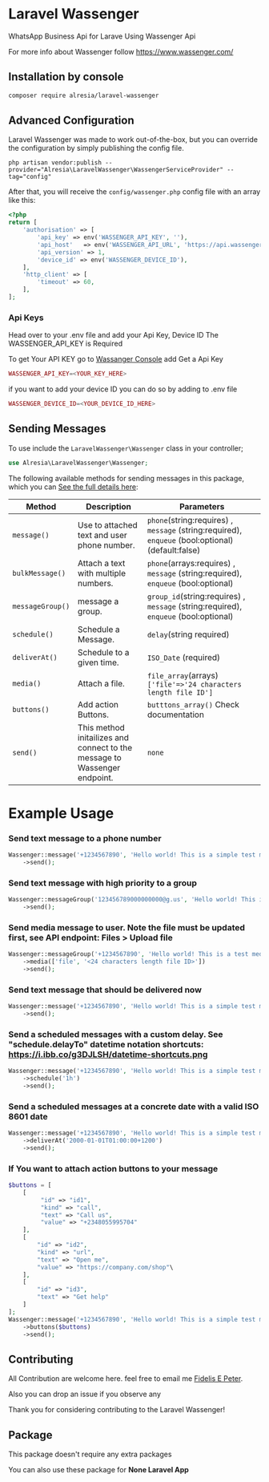 # Laravel Wassenger

WhatsApp Business Api for Larave Using Wassenger Api

For more info about Wassenger follow https://www.wassenger.com/

## Installation by console

``` bash
composer require alresia/laravel-wassenger
```
## Advanced Configuration

Laravel Wassenger was made to work out-of-the-box, but you can override the configuration by simply publishing the config file.

```shell
php artisan vendor:publish --provider="Alresia\LaravelWassenger\WassengerServiceProvider" --tag="config"
```


After that, you will receive the `config/wassenger.php` config file with an array like this:

```php
<?php
return [
    'authorisation' => [
        'api_key' => env('WASSENGER_API_KEY', ''),
        'api_host'   => env('WASSENGER_API_URL', 'https://api.wassenger.com'),
        'api_version' => 1,
        'device_id' => env('WASSENGER_DEVICE_ID'),
    ],
    'http_client' => [
        'timeout' => 60,
    ],
];
```

### Api Keys
Head over to your .env file and add your Api Key, Device ID 
The WASSENGER_API_KEY is Required

To get Your API KEY go to [Wassanger Console](https://app.wassenger.com/apikeys) add Get a Api Key

```php
WASSENGER_API_KEY=<YOUR_KEY_HERE>
```

if you want to add your device ID you can do so by adding to .env file

```php
WASSENGER_DEVICE_ID=<YOUR_DEVICE_ID_HERE>
```

## Sending Messages

To use include the `LaravelWassenger\Wassenger` class in your controller;
```php
use Alresia\LaravelWassenger\Wassenger;
```

The following available methods for sending messages in this package, which you can [See the full details here](https://app.wassenger.com/docs/#tag/Messages):

| Method           | Description                                               | Parameters                                                                                        |
| ---------------- | --------------------------------------------------------- | ------------------------------------------------------------------------------------------------- |
| `message()`      | Use to attached text and user phone number.               | `phone`(string:requires) , `message`  (string:required), `enqueue` (bool:optional)(default:false) |
| `bulkMessage()`  | Attach a text with multiple numbers.                      |                  `phone`(arrays:requires) , `message`  (string:required), `enqueue` (bool:optional)                                                                                 |
| `messageGroup()` | message a group.                                          |    `group_id`(string:requires) , `message`  (string:required), `enqueue` (bool:optional)                                                                                               |
| `schedule()`       | Schedule a Message.                                       |   `delay`(string required)                                                                                                |
| `deliverAt()`      | Schedule to a given time.                                 |          `ISO_Date` (required)                                                                                         |
| `media()`          | Attach a file.                                            |     `file_array`(arrays)      `['file'=>'24 characters length file ID']`                                                                                     |
| `buttons()`        | Add action Buttons.                                       |   `butttons_array()` Check documentation                                                                                               |
| `send()`           | This method initailizes and connect to the message to Wassenger endpoint. |                   `none`                                                                              |

# Example Usage

### Send text message to a phone number

```php
Wassenger::message('+1234567890', 'Hello world! This is a simple test message')
    ->send();
```

### Send text message with high priority to a group

```php
Wassenger::messageGroup('123456789000000000@g.us', 'Hello world! This is a simple test message', 'high')
    ->send();
```

### Send media message to user. Note the file must be updated first, see API endpoint: Files > Upload file

```php
Wassenger::messageGroup('+1234567890', 'Hello world! This is a test media message.', 'high')
    ->media(['file', '<24 characters length file ID>'])
    ->send();
```
### Send text message that should be delivered now

```php
Wassenger::message('+1234567890', 'Hello world! This is a simple test message', false)
    ->send();
```

### Send a scheduled messages with a custom delay. See "schedule.delayTo" datetime notation shortcuts: https://i.ibb.co/g3DJLSH/datetime-shortcuts.png

```php
Wassenger::message('+1234567890', 'Hello world! This is a simple test message')
    ->schedule('1h')
    ->send();
```

### Send a scheduled messages at a concrete date with a valid ISO 8601 date

```php
Wassenger::message('+1234567890', 'Hello world! This is a simple test message')
    ->deliverAt('2000-01-01T01:00:00+1200')
    ->send();
```

### If You want to attach action buttons to your message

```php
$buttons = [
    [
         "id" => "id1",
         "kind" => "call",
         "text" => "Call us",
         "value" => "+2348055995704"
    ],
    [
        "id" => "id2",
        "kind" => "url",
        "text" => "Open me",
        "value" => "https://company.com/shop"\
    ],
    [
        "id" => "id3",
        "text" => "Get help"
    ]
];
Wassenger::message('+1234567890', 'Hello world! This is a simple test message')
    ->buttons($buttons)
    ->send();
```



## Contributing
All Contribution are welcome here. feel free to email me [Fidelis E Peter](mailto:fidelisepeter@gmail.com).

Also you can drop an issue if you observe any

Thank you for considering contributing to the Laravel Wassenger! 

## Package
This package doesn't require any extra packages

You can also use these package for **None Laravel App**


